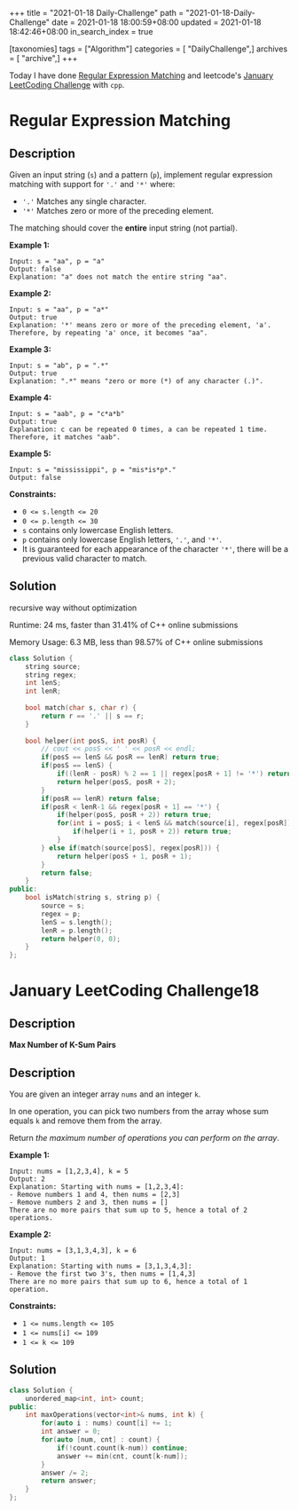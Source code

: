 +++
title = "2021-01-18 Daily-Challenge"
path = "2021-01-18-Daily-Challenge"
date = 2021-01-18 18:00:59+08:00
updated = 2021-01-18 18:42:46+08:00
in_search_index = true

[taxonomies]
tags = ["Algorithm"]
categories = [ "DailyChallenge",]
archives = [ "archive",]
+++

Today I have done [Regular Expression Matching](https://leetcode.com/problems/regular-expression-matching/) and leetcode's [January LeetCoding Challenge](https://leetcode.com/explore/challenge/card/january-leetcoding-challenge-2021/581/week-3-january-15th-january-21st/3608/) with `cpp`.

<!-- more -->

# Regular Expression Matching

## Description

Given an input string (`s`) and a pattern (`p`), implement regular expression matching with support for `'.'` and `'*'` where:` `

- `'.'` Matches any single character.
- `'*'` Matches zero or more of the preceding element.

The matching should cover the **entire** input string (not partial).

 

**Example 1:**

```
Input: s = "aa", p = "a"
Output: false
Explanation: "a" does not match the entire string "aa".
```

**Example 2:**

```
Input: s = "aa", p = "a*"
Output: true
Explanation: '*' means zero or more of the preceding element, 'a'. Therefore, by repeating 'a' once, it becomes "aa".
```

**Example 3:**

```
Input: s = "ab", p = ".*"
Output: true
Explanation: ".*" means "zero or more (*) of any character (.)".
```

**Example 4:**

```
Input: s = "aab", p = "c*a*b"
Output: true
Explanation: c can be repeated 0 times, a can be repeated 1 time. Therefore, it matches "aab".
```

**Example 5:**

```
Input: s = "mississippi", p = "mis*is*p*."
Output: false
```

 

**Constraints:**

- `0 <= s.length <= 20`
- `0 <= p.length <= 30`
- `s` contains only lowercase English letters.
- `p` contains only lowercase English letters, `'.'`, and `'*'`.
- It is guaranteed for each appearance of the character `'*'`, there will be a previous valid character to match.

## Solution

recursive way without optimization

Runtime: 24 ms, faster than 31.41% of C++ online submissions

Memory Usage: 6.3 MB, less than 98.57% of C++ online submissions

``` cpp
class Solution {
    string source;
    string regex;
    int lenS;
    int lenR;
    
    bool match(char s, char r) {
        return r == '.' || s == r;
    }
    
    bool helper(int posS, int posR) {
        // cout << posS << ' ' << posR << endl;
        if(posS == lenS && posR == lenR) return true;
        if(posS == lenS) {
            if((lenR - posR) % 2 == 1 || regex[posR + 1] != '*') return false;
            return helper(posS, posR + 2);
        }
        if(posR == lenR) return false;
        if(posR < lenR-1 && regex[posR + 1] == '*') {
            if(helper(posS, posR + 2)) return true;
            for(int i = posS; i < lenS && match(source[i], regex[posR]); ++i) {
                if(helper(i + 1, posR + 2)) return true;
            }
        } else if(match(source[posS], regex[posR])) {
            return helper(posS + 1, posR + 1);
        }
        return false;
    }
public:
    bool isMatch(string s, string p) {
        source = s;
        regex = p;
        lenS = s.length();
        lenR = p.length();
        return helper(0, 0);
    }
};
```

# January LeetCoding Challenge18

## Description

**Max Number of K-Sum Pairs**

## Description

You are given an integer array `nums` and an integer `k`.

In one operation, you can pick two numbers from the array whose sum equals `k` and remove them from the array.

Return *the maximum number of operations you can perform on the array*.

 

**Example 1:**

```
Input: nums = [1,2,3,4], k = 5
Output: 2
Explanation: Starting with nums = [1,2,3,4]:
- Remove numbers 1 and 4, then nums = [2,3]
- Remove numbers 2 and 3, then nums = []
There are no more pairs that sum up to 5, hence a total of 2 operations.
```

**Example 2:**

```
Input: nums = [3,1,3,4,3], k = 6
Output: 1
Explanation: Starting with nums = [3,1,3,4,3]:
- Remove the first two 3's, then nums = [1,4,3]
There are no more pairs that sum up to 6, hence a total of 1 operation.
```

 

**Constraints:**

- `1 <= nums.length <= 105`
- `1 <= nums[i] <= 109`
- `1 <= k <= 109`

## Solution

``` cpp
class Solution {
    unordered_map<int, int> count;
public:
    int maxOperations(vector<int>& nums, int k) {
        for(auto i : nums) count[i] += 1;
        int answer = 0;
        for(auto [num, cnt] : count) {
            if(!count.count(k-num)) continue;
            answer += min(cnt, count[k-num]);
        }
        answer /= 2;
        return answer;
    }
};
```

